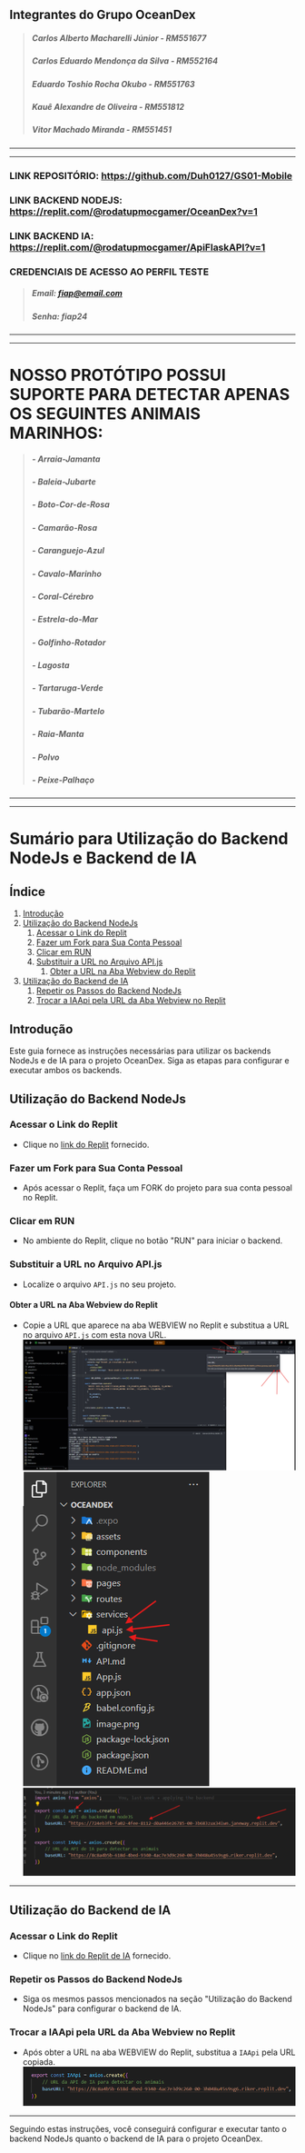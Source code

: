 ## Integrantes do Grupo OceanDex
> ##### Carlos Alberto Macharelli Júnior - RM551677
> ##### Carlos Eduardo Mendonça da Silva - RM552164
> ##### Eduardo Toshio Rocha Okubo - RM551763
> ##### Kauê Alexandre de Oliveira - RM551812
> ##### Vitor Machado Miranda - RM551451
---
---
### LINK REPOSITÓRIO: https://github.com/Duh0127/GS01-Mobile
### LINK BACKEND NODEJS: https://replit.com/@rodatupmocgamer/OceanDex?v=1
### LINK BACKEND IA: https://replit.com/@rodatupmocgamer/ApiFlaskAPI?v=1
### CREDENCIAIS DE ACESSO AO PERFIL TESTE
> ##### Email: fiap@email.com
> ##### Senha: fiap24
---
---

# NOSSO PROTÓTIPO POSSUI SUPORTE PARA DETECTAR APENAS OS SEGUINTES ANIMAIS MARINHOS:
> ##### - Arraia-Jamanta
> ##### - Baleia-Jubarte
> ##### - Boto-Cor-de-Rosa
> ##### - Camarão-Rosa
> ##### - Caranguejo-Azul
> ##### - Cavalo-Marinho
> ##### - Coral-Cérebro
> ##### - Estrela-do-Mar
> ##### - Golfinho-Rotador
> ##### - Lagosta
> ##### - Tartaruga-Verde
> ##### - Tubarão-Martelo
> ##### - Raia-Manta
> ##### - Polvo
> ##### - Peixe-Palhaço

---
---
# Sumário para Utilização do Backend NodeJs e Backend de IA

## Índice
1. [Introdução](#introdução)
2. [Utilização do Backend NodeJs](#utilização-do-backend-nodejs)
   1. [Acessar o Link do Replit](#acessar-o-link-do-replit)
   2. [Fazer um Fork para Sua Conta Pessoal](#fazer-um-fork-para-sua-conta-pessoal)
   3. [Clicar em RUN](#clicar-em-run)
   4. [Substituir a URL no Arquivo API.js](#substituir-a-url-no-arquivo-apijs)
      1. [Obter a URL na Aba Webview do Replit](#obter-a-url-na-aba-webview-do-replit)
3. [Utilização do Backend de IA](#utilização-do-backend-de-ia)
   1. [Repetir os Passos do Backend NodeJs](#repetir-os-passos-do-backend-nodejs)
   2. [Trocar a IAApi pela URL da Aba Webview no Replit](#trocar-a-iaapi-pela-url-da-aba-webview-no-replit)

## Introdução
Este guia fornece as instruções necessárias para utilizar os backends NodeJs e de IA para o projeto OceanDex. Siga as etapas para configurar e executar ambos os backends.

## Utilização do Backend NodeJs
### Acessar o Link do Replit
- Clique no [link do Replit](https://replit.com/@rodatupmocgamer/OceanDex?v=1) fornecido.

### Fazer um Fork para Sua Conta Pessoal
- Após acessar o Replit, faça um FORK do projeto para sua conta pessoal no Replit.

### Clicar em RUN
- No ambiente do Replit, clique no botão "RUN" para iniciar o backend.

### Substituir a URL no Arquivo API.js
- Localize o arquivo `API.js` no seu projeto.

#### Obter a URL na Aba Webview do Replit
- Copie a URL que aparece na aba WEBVIEW no Replit e substitua a URL no arquivo `API.js` com esta nova URL.
![Explicação URL](image.png)
![alt text](image-1.png)
![alt text](image-2.png)

---

## Utilização do Backend de IA
### Acessar o Link do Replit
- Clique no [link do Replit de IA](https://replit.com/@rodatupmocgamer/ApiFlaskAPI?v=1) fornecido.
### Repetir os Passos do Backend NodeJs
- Siga os mesmos passos mencionados na seção "Utilização do Backend NodeJs" para configurar o backend de IA.

### Trocar a IAApi pela URL da Aba Webview no Replit
- Após obter a URL na aba WEBVIEW do Replit, substitua a `IAApi` pela URL copiada.
![alt text](image-3.png)

---

Seguindo estas instruções, você conseguirá configurar e executar tanto o backend NodeJs quanto o backend de IA para o projeto OceanDex.

